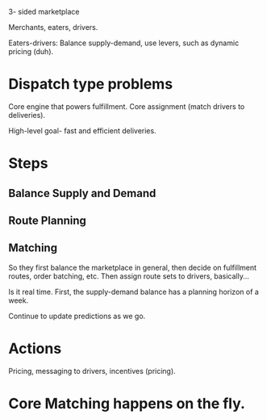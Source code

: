 
3- sided marketplace

Merchants, eaters, drivers.

Eaters-drivers:
Balance supply-demand, use levers, such as dynamic pricing (duh).

# Dispatch type problems

Core engine that powers fulfillment. Core assignment (match drivers to deliveries).

High-level goal- fast and efficient deliveries. 


# Steps
## Balance Supply and Demand

## Route Planning



## Matching


So they first balance the marketplace in general, then decide on fulfillment routes, order batching, etc.
Then assign route sets to drivers, basically...

Is it real time. First, the supply-demand balance has a planning horizon of a week.

Continue to update predictions as we go.

# Actions
Pricing, messaging to drivers, incentives (pricing).

# Core Matching happens on the fly.








